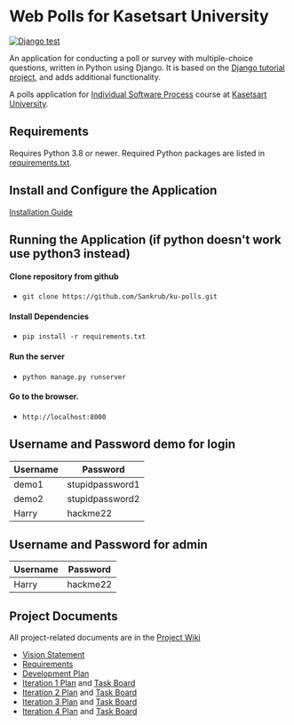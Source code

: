 # Web Polls for Kasetsart University
[![Django test](https://github.com/Sankrub/ku-polls/actions/workflows/python-app.yml/badge.svg)](https://github.com/Sankrub/ku-polls/actions/workflows/python-app.yml)


An application for conducting a poll or survey with multiple-choice questions, written in Python using Django. It is based on the [Django tutorial project][django-tutorial], and adds additional functionality.

A polls application for [Individual Software Process](https://cpske.github.io/ISP) course at [Kasetsart University](https://ku.ac.th).

## Requirements

Requires Python 3.8 or newer.  Required Python packages are listed in [requirements.txt](./requirements.txt). 

## Install and Configure the Application
[Installation Guide](Installation.md)


## Running the Application (if python doesn't work use python3 instead)
#### Clone repository from github
* ```git clone https://github.com/Sankrub/ku-polls.git```
#### Install Dependencies
* ```pip install -r requirements.txt```
#### Run the server
* ```python manage.py runserver```
#### Go to the browser.
* ```http://localhost:8000```

## Username and Password demo for login
| Username  | Password        |
|-----------|-----------------|
|   demo1   | stupidpassword1 |
|   demo2   | stupidpassword2 |
|   Harry   |    hackme22     |

## Username and Password for admin
| Username  | Password        |
|-----------|-----------------|
|   Harry   |    hackme22     |
## Project Documents


All project-related documents are in the [Project Wiki](../../wiki/Home)

- [Vision Statement](../../wiki/Vision%20Statement)
- [Requirements](../../wiki/Requirements)
- [Development Plan](../../wiki/Development%20Plan)
- [Iteration 1 Plan](../../wiki/Iteration%201%20Plan) and [Task Board](https://github.com/users/Sankrub/projects/1)
- [Iteration 2 Plan](https://github.com/Sankrub/ku-polls/wiki/Iteration-2-plan) and [Task Board](https://github.com/users/Sankrub/projects/1/views/2)
- [Iteration 3 Plan](https://github.com/Sankrub/ku-polls/wiki/Iteration-3-plan) and [Task Board](https://github.com/users/Sankrub/projects/1/views/3)
- [Iteration 4 Plan](https://github.com/Sankrub/ku-polls/wiki/Iteration-4-plan) and [Task Board](https://github.com/users/Sankrub/projects/1/views/4)

[django-tutorial]: https://docs.djangoproject.com/en/3.1/intro/tutorial01/
